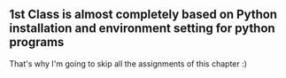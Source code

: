 ## 1st Class is almost completely based on Python installation and environment setting for python programs
That's why I'm going to skip all the assignments of this chapter :)